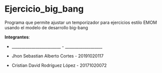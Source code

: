 # Ejercicio_big_bang

Programa que permite ajustar un temporizador para ejercicios estilo EMOM usando el modelo de desarrollo big-bang 

__Integrantes__:

  - _________________________ - ___________________

  - Jhon Sebastian Alberto Cortes - 20191020117

  - Cristian David Rodríguez López - 20171020072  
